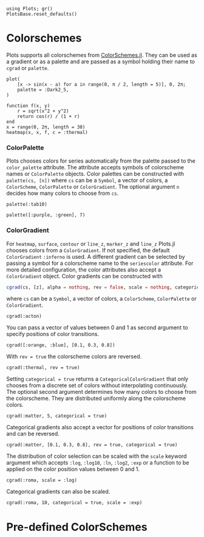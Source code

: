 ```@setup colors
using Plots; gr()
PlotsBase.reset_defaults()
```

# Colorschemes
Plots supports all colorschemes from [ColorSchemes.jl](https://juliagraphics.github.io/ColorSchemes.jl/stable/basics/#Pre-defined-schemes-1).
They can be used as a gradient or as a palette and are passed as a symbol holding their name to `cgrad` or `palette`.

```@example colors
plot(
    [x -> sin(x - a) for a in range(0, π / 2, length = 5)], 0, 2π;
    palette = :Dark2_5,
)
```

```@example colors
function f(x, y)
    r = sqrt(x^2 + y^2)
    return cos(r) / (1 + r)
end
x = range(0, 2π, length = 30)
heatmap(x, x, f, c = :thermal)
```

### ColorPalette
Plots chooses colors for series automatically from the palette passed to the `color_palette` attribute.
The attribute accepts symbols of colorscheme names or `ColorPalette` objects.
Color palettes can be constructed with `palette(cs, [n])` where `cs` can be a `Symbol`, a vector of colors, a `ColorScheme`, `ColorPalette` or `ColorGradient`.
The optional argument `n` decides how many colors to choose from `cs`.

```@example colors
palette(:tab10)
```

```@example colors
palette([:purple, :green], 7)
```

### ColorGradient
For `heatmap`, `surface`, `contour` or `line_z`, `marker_z` and `line_z` Plots.jl chooses colors from a `ColorGradient`.
If not specified, the default `ColorGradient` `:inferno` is used.
A different gradient can be selected by passing a symbol for a colorscheme name to the `seriescolor` attribute.
For more detailed configuration, the color attributes also accept a `ColorGradient` object.
Color gradients can be constructed with
```julia
cgrad(cs, [z], alpha = nothing, rev = false, scale = nothing, categorical = nothing)
```
where `cs` can be a `Symbol`, a vector of colors, a `ColorScheme`, `ColorPalette` or `ColorGradient`.

```@example colors
cgrad(:acton)
```
You can pass a vector of values between 0 and 1 as second argument to specify positions of color transitions.
```@example colors
cgrad([:orange, :blue], [0.1, 0.3, 0.8])
```
With `rev = true` the colorscheme colors are reversed.
```@example colors
cgrad(:thermal, rev = true)
```
Setting `categorical = true` returns a `CategoricalColorGradient` that only chooses from a discrete set of colors without interpolating continuously.
The optional second argument determines how many colors to choose from the colorscheme.
They are distributed uniformly along the colorscheme colors.
```@example colors
cgrad(:matter, 5, categorical = true)
```
Categorical gradients also accept a vector for positions of color transitions and can be reversed.
```@example colors
cgrad(:matter, [0.1, 0.3, 0.8], rev = true, categorical = true)
```
The distribution of color selection can be scaled with the `scale` keyword argument which accepts `:log`, `:log10`, `:ln`, `:log2`, `:exp` or a function to be applied on the color position values between 0 and 1.
```@example colors
cgrad(:roma, scale = :log)
```
Categorical gradients can also be scaled.
```@example colors
cgrad(:roma, 10, categorical = true, scale = :exp)
```

# Pre-defined ColorSchemes
